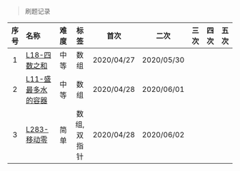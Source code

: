 > 刷题记录


| 序号 | 名称 | 难度 | 标签 | 首次 | 二次 | 三次 | 四次 | 五次 |
| :---: | :---- | :---: | :---: | :---: | :---: | :---: | :---: | :---: |
| 1 | [L18-四数之和](https://leetcode-cn.com/problems/4sum/) | 中等 | 数组  | 2020/04/27 | 2020/05/30 | | ||
| 2 | [L11-盛最多水的容器](https://leetcode-cn.com/problems/container-with-most-water/) | 中等 | 数组 |2020/04/28 | 2020/06/01 | | | |
| 3 | [L283-移动零](https://leetcode-cn.com/problems/move-zeroes/) | 简单 | 数组,双指针 |2020/04/28 | 2020/06/02 | | | |




